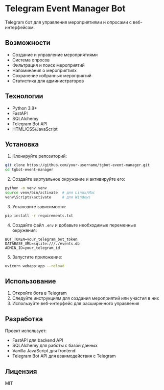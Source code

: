 # Telegram Event Manager Bot

Telegram бот для управления мероприятиями и опросами с веб-интерфейсом.

## Возможности

- Создание и управление мероприятиями
- Система опросов
- Фильтрация и поиск мероприятий
- Напоминания о мероприятиях
- Сохранение избранных мероприятий
- Статистика для администраторов

## Технологии

- Python 3.8+
- FastAPI
- SQLAlchemy
- Telegram Bot API
- HTML/CSS/JavaScript

## Установка

1. Клонируйте репозиторий:
```bash
git clone https://github.com/your-username/tgbot-event-manager.git
cd tgbot-event-manager
```

2. Создайте виртуальное окружение и активируйте его:
```bash
python -m venv venv
source venv/bin/activate  # для Linux/Mac
venv\Scripts\activate     # для Windows
```

3. Установите зависимости:
```bash
pip install -r requirements.txt
```

4. Создайте файл `.env` и добавьте необходимые переменные окружения:
```
BOT_TOKEN=your_telegram_bot_token
DATABASE_URL=sqlite:///./events.db
ADMIN_ID=your_telegram_id
```

5. Запустите приложение:
```bash
uvicorn webapp:app --reload
```

## Использование

1. Откройте бота в Telegram
2. Следуйте инструкциям для создания мероприятий или участия в них
3. Используйте веб-интерфейс для расширенного управления

## Разработка

Проект использует:
- FastAPI для backend API
- SQLAlchemy для работы с базой данных
- Vanilla JavaScript для frontend
- Telegram Bot API для взаимодействия с Telegram

## Лицензия

MIT
